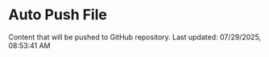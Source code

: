 # Auto Push File

Content that will be pushed to GitHub repository.
Last updated: 07/29/2025, 08:53:41 AM